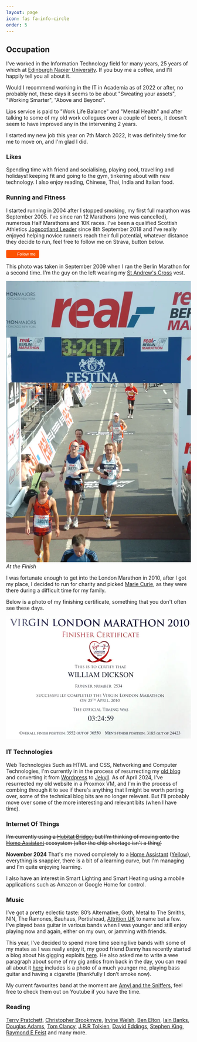 ```yaml
---
layout: page
icon: fas fa-info-circle
order: 5
---
```


## Occupation

I've worked in the Information Technology field for many years, 25 years of which at [Edinburgh Napier University](https://www.napier.ac.uk). If you buy me a coffee, and I'll happily tell you all about it.

Would I recommend working in the IT in Academia as of 2022 or after, no probably not, these days it seems to be about "Sweating your assets", "Working Smarter", "Above and Beyond".

Lips service is paid to "Work Life Balance" and "Mental Health" and after talking to some of my old work collegues over a couple of beers, it doesn't seem to have improved any in the intervening 2 years.

I started my new job this year on 7th March 2022, It was definitely time for me to move on, and I'm glad I did.

### Likes

Spending time with friend and socialising, playing pool, travelling and holidays! keeping fit and going to the gym, tinkering about with new technology. I also enjoy reading, Chinese, Thai, India and Italian food.

### Running and Fitness

I started running in 2004 after I stopped smoking, my first full marathon was September 2005. I've since ran 12 Marathons (one was cancelled), numerous Half Marathons and 10K races. I've been a qualified Scottish Athletics [Jogscotland Leader](https://sauser.sportserve.net/pages/home.aspx) since 8th September 2018 and I've really enjoyed helping novice runners reach their full potential, whatever distance they decide to run, feel free to follow me on Strava, button below.

<a style="display:inline-block;background-color:#FC5200;color:#fff;padding:5px 10px 5px 30px;font-size:11px;font-family:Helvetica, Arial, sans-serif;white-space:nowrap;text-decoration:none;background-repeat:no-repeat;background-position:10px center;border-radius:3px;background-image:url('https://badges.strava.com/logo-strava-echelon.png')" href='https://strava.com/athletes/9589963' target="clean">Follow me</a>

This photo was taken in September 2009 when I ran the Berlin Marathon for a second time. I'm the guy on the left wearing my [St Andrew's Cross](https://en.wikipedia.org/wiki/Flag_of_Scotland) vest.

![Berlin Marathon](../assets/img/about/Berlin_Marathon.webp)_At the Finish_

I was fortunate enough to get into the London Marathon in 2010, after I got my place, I decided to run for charity and picked [Marie Curie](https://www.mariecurie.org.uk/), as they were there during a difficult time for my family.

Below is a photo of my finishing certificate, something that you don't often see these days.

![Finishing Certificate](../assets/img/about/London_Marathon_Certificate.webp)

### IT Technologies

Web Technologies Such as HTML and CSS, Networking and Computer Technologies, I'm currently in in the process of resurrecting my [old blog](https://web.archive.org/web/20180516212904/http://www.dickson.me.uk/) and converting it from [Wordpress](https://wordpress.org/) to  [Jekyll](https://jekyllrb.com/). As of April 2024, I've resurrected my old website in a Proxmox VM, and I'm in the process of combing through it to see if there's anything that I might be worth porting over, some of the technical blog bits are no longer relevant. But I'll probably move over some of the more interesting and relevant bits (when I have time).

### Internet Of Things

~~I'm currently using a [Hubitat Bridge](https://hubitat.com/), but I'm thinking of moving onto the  [Home Assistant](https://www.home-assistant.io/) ecosystem (after the chip shortage isn't a thing)~~

**November 2024** That's me moved completely to a [Home Assistant](https://www.home-assistant.io/) ([Yellow](https://www.home-assistant.io/yellow/)), everything is snappier, there is a bit of a learning curve, but I'm managing and I'm quite enjoying learning.

I also have an interest in Smart Lighting and Smart Heating using a mobile applications such as Amazon or Google Home for control.

### Music

I’ve got a pretty eclectic taste: 80’s Alternative, Goth, Metal to The Smiths, NIN, The Ramones, Bauhaus, Portishead, [Attrition UK](https://attritionuk.bandcamp.com/) to name but a few. I've played bass guitar in various bands when I was younger and still enjoy playing now and again, either on my own, or jamming with friends.

This year, I've decided to spend more time seeing live bands with some of my mates as I was really enjoy it, my good friend Danny has recently started a blog about his gigging exploits [here](https://www.gig-antics.live). He also asked me to write a wee paragraph about some of my gig antics from back in the day, you can read all about it [here](https://www.gig-antics.live/post/introducing-peni-goth-bill) includes is a photo of a much younger me, playing bass guitar  and having a cigarette (thankfully I don’t smoke now).

My current favourites band at the moment are [Amyl and the Sniffers](https://www.amylandthesniffers.com/), feel free to check them out on Youtube if you have the time.

### Reading

[Terry Pratchett](https://www.terrypratchettbooks.com/), [Christopher Brookmyre](https://www.brookmyre.co.uk/), [Irvine Welsh](https://en.wikipedia.org/wiki/Irvine_Welsh), [Ben Elton](https://en.wikipedia.org/wiki/Ben_Elton), [Iain Banks](https://www.iain-banks.net/), [Douglas Adams](https://en.wikipedia.org/wiki/Douglas_Adams), [Tom Clancy](https://en.wikipedia.org/wiki/Tom_Clancy), [J.R.R Tolkien](https://en.wikipedia.org/wiki/J._R._R._Tolkien), [David Eddings](https://en.wikipedia.org/wiki/David_Eddings), [Stephen King](https://stephenking.com/), [Raymond E Feist](https://www.crydee.com/) and many more.
